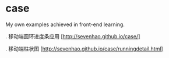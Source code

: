 # case
 My own examples achieved in front-end learning.
 
 . 移动端圆环进度条应用
 [http://sevenhao.github.io/case/]
 
 . 移动端柱状图
 [http://sevenhao.github.io/case/runningdetail.html]
 
 
